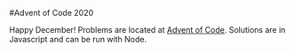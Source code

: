 #Advent of Code 2020

Happy December! Problems are located at [Advent of Code](https://adventofcode.com/2020). Solutions are in Javascript and can be run with Node.